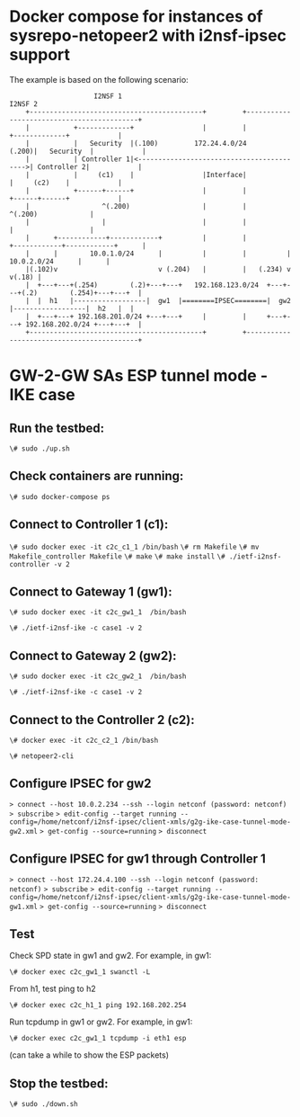 # Docker compose for instances of sysrepo-netopeer2 with i2nsf-ipsec support

The example is based on the following scenario:

 
    
                         I2NSF 1                                                     I2NSF 2         
        +-------------------------------------------+         +-------------------------------------------+
        |           +-------------+                 |         |                +-------------+            |
        |           |   Security  |(.100)         172.24.4.0/24          (.200)|   Security  |            |
        |           | Controller 1|<------------------------------------------>| Controller 2|            |
        |           |     (c1)    |                 |Interface|                |     (c2)    |            |
        |           +------+------+                 |         |                +------+------+            |
        |                  ^(.200)                  |         |                       ^(.200)             |
        |                  |                        |         |                       |                   |
        |      +------------+------------+          |         |          +------------+------------+      |
        |      |        10.0.1.0/24      |          |         |          |        10.0.2.0/24      |      |
        |(.102)v                         v (.204)   |         |   (.234) v                         v(.18) |
        |  +---+---+(.254)        (.2)+---+---+   192.168.123.0/24  +---+---+(.2)        (.254)+---+---+  |
        |  |  h1   |------------------|  gw1  |========IPSEC========|  gw2  |------------------|  h2   |  |
        |  +---+---+ 192.168.201.0/24 +---+---+     |         |     +---+---+ 192.168.202.0/24 +---+---+  | 
        +-------------------------------------------+         +-------------------------------------------+ 
          
     
# GW-2-GW SAs ESP tunnel mode - IKE case  
   
   
## Run the testbed:

`\# sudo ./up.sh`

## Check containers are running:

`\# sudo docker-compose ps`


## Connect to Controller 1 (c1):

`\# sudo docker exec -it c2c_c1_1 /bin/bash`
`\# rm Makefile`
`\# mv Makefile_controller Makefile`
`\# make`
`\# make install`
`\# ./ietf-i2nsf-controller -v 2`

## Connect to Gateway 1 (gw1):

`\# sudo docker exec -it c2c_gw1_1  /bin/bash`

`\# ./ietf-i2nsf-ike -c case1 -v 2`

## Connect to Gateway 2 (gw2):

`\# sudo docker exec -it c2c_gw2_1  /bin/bash`

`\# ./ietf-i2nsf-ike -c case1 -v 2`

## Connect to the Controller 2 (c2):
`\# docker exec -it c2c_c2_1 /bin/bash`

`\# netopeer2-cli`

## Configure IPSEC for gw2
`> connect --host 10.0.2.234 --ssh --login netconf (password: netconf)`
`> subscribe`
`> edit-config --target running --config=/home/netconf/i2nsf-ipsec/client-xmls/g2g-ike-case-tunnel-mode-gw2.xml`
`> get-config --source=running`
`> disconnect`

## Configure IPSEC for gw1 through Controller 1
`> connect --host 172.24.4.100 --ssh --login netconf (password: netconf)`
`> subscribe`
`> edit-config --target running --config=/home/netconf/i2nsf-ipsec/client-xmls/g2g-ike-case-tunnel-mode-gw1.xml`
`> get-config --source=running`
`> disconnect`


## Test

Check SPD state in gw1 and gw2. For example, in gw1:

`\# docker exec c2c_gw1_1 swanctl -L`

From h1, test ping to h2

`\# docker exec c2c_h1_1 ping 192.168.202.254`

Run tcpdump in gw1 or gw2. For example, in gw1:

`\# docker exec c2c_gw1_1 tcpdump -i eth1 esp`

(can take a while to show the ESP packets)


## Stop the testbed:

`\# sudo ./down.sh`
